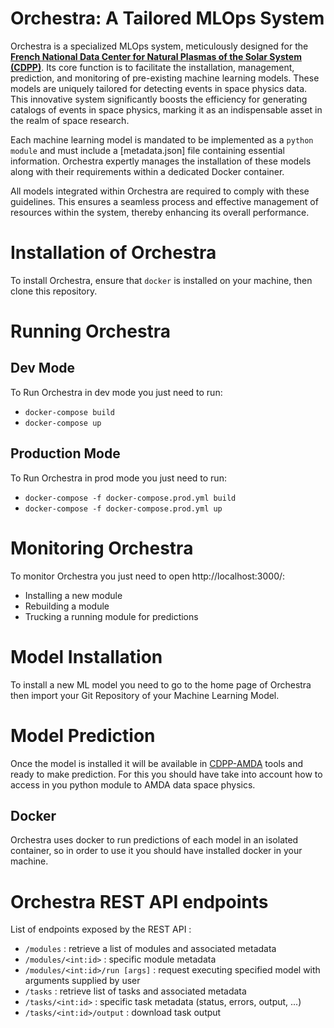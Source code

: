 # Orchestra: A Tailored MLOps System

Orchestra is a specialized MLOps system, meticulously designed for the [**French National Data Center for Natural Plasmas of the Solar System (CDPP)**](https://cdpp.cnes.fr/). Its core function is to facilitate the installation, management, prediction, and monitoring of pre-existing machine learning models. These models are uniquely tailored for detecting events in space physics data. This innovative system significantly boosts the efficiency for generating catalogs of events in space physics, marking it as an indispensable asset in the realm of space research.

Each machine learning model is mandated to be implemented as a `python module` and must include a [metadata.json] file containing essential information. Orchestra expertly manages the installation of these models along with their requirements within a dedicated Docker container.

All models integrated within Orchestra are required to comply with these guidelines. This ensures a seamless process and effective management of resources within the system, thereby enhancing its overall performance.

# Installation of Orchestra

To install Orchestra, ensure that `docker` is installed on your machine, then clone this repository.

# Running Orchestra

## Dev Mode

To Run Orchestra in dev mode you just need to run:

- `docker-compose build`
- `docker-compose up`

## Production Mode

To Run Orchestra in prod mode you just need to run:

- `docker-compose -f docker-compose.prod.yml build`
- `docker-compose -f docker-compose.prod.yml up`

# Monitoring Orchestra

To monitor Orchestra you just need to open http://localhost:3000/:

- Installing a new module
- Rebuilding a module
- Trucking a running module for predictions

# Model Installation
To install a new ML model you need to go to the home page of Orchestra then import your Git Repository of your Machine Learning Model.

# Model Prediction
Once the model is installed it will be available in [CDPP-AMDA](http://amda.irap.omp.eu/) tools and ready to make prediction. For this you should have take into account how to access in you python module to AMDA data space physics.

## Docker
Orchestra uses docker to run predictions of each model in an isolated container, so in order to use it you should have installed docker in your machine.  

# Orchestra REST API endpoints

List of endpoints exposed by the REST API :

- `/modules` : retrieve a list of modules and associated metadata
- `/modules/<int:id>` : specific module metadata
- `/modules/<int:id>/run [args]` : request executing specified model with arguments supplied by user
- `/tasks` : retrieve list of tasks and associated metadata
- `/tasks/<int:id>` : specific task metadata (status, errors, output, ...)
- `/tasks/<int:id>/output` : download task output


